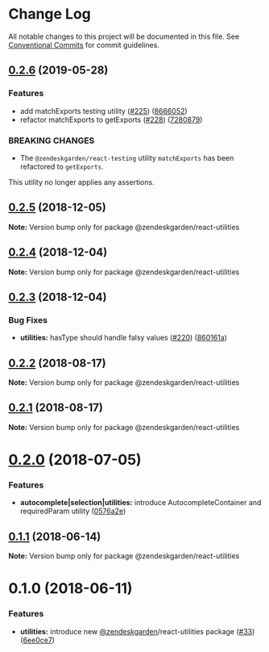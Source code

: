 # Change Log

All notable changes to this project will be documented in this file.
See [Conventional Commits](https://conventionalcommits.org) for commit guidelines.

## [0.2.6](https://github.com/zendeskgarden/react-components/compare/@zendeskgarden/react-utilities@0.2.5...@zendeskgarden/react-utilities@0.2.6) (2019-05-28)


### Features

* add matchExports testing utility ([#225](https://github.com/zendeskgarden/react-components/issues/225)) ([8666052](https://github.com/zendeskgarden/react-components/commit/8666052))
* refactor matchExports to getExports ([#228](https://github.com/zendeskgarden/react-components/issues/228)) ([7280879](https://github.com/zendeskgarden/react-components/commit/7280879))


### BREAKING CHANGES

* The `@zendeskgarden/react-testing` utility `matchExports` has been refactored to `getExports`.

This utility no longer applies any assertions.





## [0.2.5](https://github.com/zendeskgarden/react-components/compare/@zendeskgarden/react-utilities@0.2.4...@zendeskgarden/react-utilities@0.2.5) (2018-12-05)

**Note:** Version bump only for package @zendeskgarden/react-utilities





## [0.2.4](https://github.com/zendeskgarden/react-components/compare/@zendeskgarden/react-utilities@0.2.3...@zendeskgarden/react-utilities@0.2.4) (2018-12-04)

**Note:** Version bump only for package @zendeskgarden/react-utilities





## [0.2.3](https://github.com/zendeskgarden/react-components/compare/@zendeskgarden/react-utilities@0.2.2...@zendeskgarden/react-utilities@0.2.3) (2018-12-04)


### Bug Fixes

* **utilities:** hasType should handle falsy values ([#220](https://github.com/zendeskgarden/react-components/issues/220)) ([860161a](https://github.com/zendeskgarden/react-components/commit/860161a))





<a name="0.2.2"></a>
## [0.2.2](https://github.com/zendeskgarden/react-components/compare/@zendeskgarden/react-utilities@0.2.0...@zendeskgarden/react-utilities@0.2.2) (2018-08-17)

**Note:** Version bump only for package @zendeskgarden/react-utilities





<a name="0.2.1"></a>
## [0.2.1](https://github.com/zendeskgarden/react-components/compare/@zendeskgarden/react-utilities@0.2.0...@zendeskgarden/react-utilities@0.2.1) (2018-08-17)

**Note:** Version bump only for package @zendeskgarden/react-utilities





<a name="0.2.0"></a>
# [0.2.0](https://github.com/zendeskgarden/react-components/compare/@zendeskgarden/react-utilities@0.1.1...@zendeskgarden/react-utilities@0.2.0) (2018-07-05)


### Features

* **autocomplete|selection|utilities:** introduce AutocompleteContainer and requiredParam utility ([0576a2e](https://github.com/zendeskgarden/react-components/commit/0576a2e))




<a name="0.1.1"></a>
## [0.1.1](https://github.com/zendeskgarden/react-components/compare/@zendeskgarden/react-utilities@0.1.0...@zendeskgarden/react-utilities@0.1.1) (2018-06-14)




**Note:** Version bump only for package @zendeskgarden/react-utilities

<a name="0.1.0"></a>
# 0.1.0 (2018-06-11)


### Features

* **utilities:** introduce new [@zendeskgarden](https://github.com/zendeskgarden)/react-utilities package ([#33](https://github.com/zendeskgarden/react-components/issues/33)) ([6ee0ce7](https://github.com/zendeskgarden/react-components/commit/6ee0ce7))

